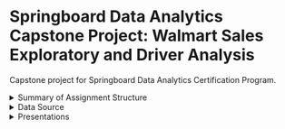 # Springboard Data Analytics Capstone Project:  Walmart Sales Exploratory and Driver Analysis
Capstone project for Springboard Data Analytics Certification Program.
<details>
<summary> Summary of Assignment Structure </summary>
This capstone project is a showcase of various technical skills, presentation capabilities, and analytical techniques learned through the course.

The assignment consisted of three primary steps.
1. Locate data source
2. Prepare and analyze data
3. Present analysis
</details>

<details>
<summary> Data Source </summary>
SAHU, A. K. (2023, April). Walmart Data Analysis and Forecasting. Kaggle. https://www.kaggle.com/datasets/asahu40/walmart-data-analysis-and-forcasting 
</details>

<details>
<summary> Presentations </summary>
  <b>Mock Internal Presentation</b><br>
  A mock-internal presentation with intended auidence of other data analysts.  Presentation of process and prospective visualizations constructed and presented with PowerPoint.<br>
  <u>Presentation Link</u>: https://1drv.ms/p/s!AsejcA5eFBxZhHmQ3jjKB2RYzgvY?e=lT0P04 <br>
  <br>
  <b>Mock External Presentation</b><br>
  Final visualizations and resulting key findings, insights, and recommendations constructed and presented in Tableau. <br>
  <u>Presentation Link:</u> <i>link coming soon</i>
</details>
